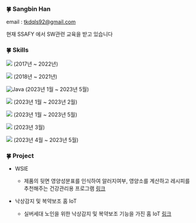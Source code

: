 ### 🍀 Sangbin Han

email : tkdqls92@gmail.com

현재 SSAFY 에서 SW관련 교육을 받고 있습니다


### 🍀 Skills

<img src="https://img.shields.io/badge/Python-3776AB?style=for-the-badge&logo=Python&logoColor=f5dd42"/> (2017년 ~ 2022년)

<img src="https://img.shields.io/badge/C-A8B9CC?style=flat-square&logo=C&logoColor=white"/> (2018년 ~ 2021년)

![Java](https://img.shields.io/badge/Java-EE4C2C.svg?&style=for-the-badge&logo=JAVA&logoColor=white) (2023년 1월 ~ 2023년 5월)

<img src="https://img.shields.io/badge/JavaScript-F7DF1E?style=for-the-badge&logo=JavaScript&logoColor=1c1c1c"/> (2023년 1월 ~ 2023년 2월)

<img src="https://img.shields.io/badge/HTML5-E34F26?style=for-the-badge&logo=HTML5&logoColor=white"/> (2023년 1월 ~ 2023년 5월)

<img src="https://img.shields.io/badge/MySQL-4479A1?style=flat-square&logo=MySQL&logoColor=white"/> (2023년 3월)

<img src="https://img.shields.io/badge/Vue.js-4FC08D?style=flat-square&logo=Vue.js&logoColor=white"/> (2023년 4월 ~ 2023년 5월)


### 🍀 Project

* WSIE
  * 제품의 뒷면 영양성분표를 인식하여 알러지여부, 영양소를 계산하고 레시피를 추천해주는 건강관리용 프로그램 [링크](https://github.com/Kolacider/WSIE2022)

* 낙상감지 및 복약보조  홈 IoT
  * 실버세대 노인을 위한 낙상감지 및 복약보조 기능을 가진 홈 IoT [링크](https://github.com/parkmg98/IoT)

